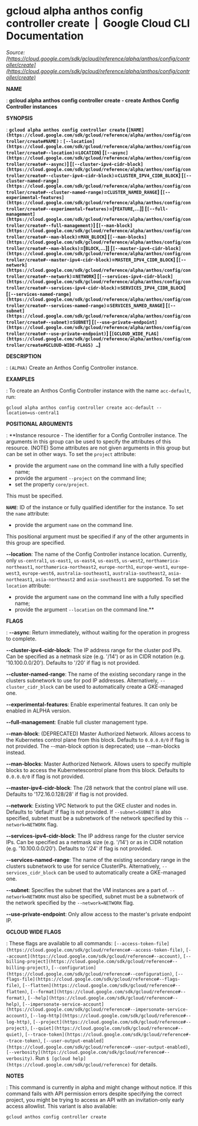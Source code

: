# gcloud alpha anthos config controller create  |  Google Cloud CLI Documentation

*Source: [https://cloud.google.com/sdk/gcloud/reference/alpha/anthos/config/controller/create](https://cloud.google.com/sdk/gcloud/reference/alpha/anthos/config/controller/create)*

**NAME**

: **gcloud alpha anthos config controller create - create Anthos Config Controller instances**

**SYNOPSIS**

: **`gcloud alpha anthos config controller create` (`[NAME](https://cloud.google.com/sdk/gcloud/reference/alpha/anthos/config/controller/create#NAME)` : `[--location](https://cloud.google.com/sdk/gcloud/reference/alpha/anthos/config/controller/create#--location)`=`LOCATION`) [`[--async](https://cloud.google.com/sdk/gcloud/reference/alpha/anthos/config/controller/create#--async)`] [`[--cluster-ipv4-cidr-block](https://cloud.google.com/sdk/gcloud/reference/alpha/anthos/config/controller/create#--cluster-ipv4-cidr-block)`=`CLUSTER_IPV4_CIDR_BLOCK`] [`[--cluster-named-range](https://cloud.google.com/sdk/gcloud/reference/alpha/anthos/config/controller/create#--cluster-named-range)`=`CLUSTER_NAMED_RANGE`] [`[--experimental-features](https://cloud.google.com/sdk/gcloud/reference/alpha/anthos/config/controller/create#--experimental-features)`=[`FEATURE`,…]] [`[--full-management](https://cloud.google.com/sdk/gcloud/reference/alpha/anthos/config/controller/create#--full-management)`] [`[--man-block](https://cloud.google.com/sdk/gcloud/reference/alpha/anthos/config/controller/create#--man-block)`=`MAN_BLOCK`] [`[--man-blocks](https://cloud.google.com/sdk/gcloud/reference/alpha/anthos/config/controller/create#--man-blocks)`=[`BLOCK`,…]] [`[--master-ipv4-cidr-block](https://cloud.google.com/sdk/gcloud/reference/alpha/anthos/config/controller/create#--master-ipv4-cidr-block)`=`MASTER_IPV4_CIDR_BLOCK`] [`[--network](https://cloud.google.com/sdk/gcloud/reference/alpha/anthos/config/controller/create#--network)`=`NETWORK`] [`[--services-ipv4-cidr-block](https://cloud.google.com/sdk/gcloud/reference/alpha/anthos/config/controller/create#--services-ipv4-cidr-block)`=`SERVICES_IPV4_CIDR_BLOCK`] [`[--services-named-range](https://cloud.google.com/sdk/gcloud/reference/alpha/anthos/config/controller/create#--services-named-range)`=`SERVICES_NAMED_RANGE`] [`[--subnet](https://cloud.google.com/sdk/gcloud/reference/alpha/anthos/config/controller/create#--subnet)`=`SUBNET`] [`[--use-private-endpoint](https://cloud.google.com/sdk/gcloud/reference/alpha/anthos/config/controller/create#--use-private-endpoint)`] [`[GCLOUD_WIDE_FLAG](https://cloud.google.com/sdk/gcloud/reference/alpha/anthos/config/controller/create#GCLOUD-WIDE-FLAGS) …`]**

**DESCRIPTION**

: `(ALPHA)` Create an Anthos Config Controller instance.

**EXAMPLES**

: To create an Anthos Config Controller instance with the name
``acc-default``, run:

```
gcloud alpha anthos config controller create acc-default --location=us-central1
```

**POSITIONAL ARGUMENTS**

: **Instance resource - The identifier for a Config Controller instance. The
arguments in this group can be used to specify the attributes of this resource.
(NOTE) Some attributes are not given arguments in this group but can be set in
other ways.
To set the `project` attribute:

- provide the argument `name` on the command line with a fully
specified name;
- provide the argument `--project` on the command line;
- set the property `core/project`.

This must be specified.

**`NAME`**:
ID of the instance or fully qualified identifier for the instance.
To set the `name` attribute:

- provide the argument `name` on the command line.

This positional argument must be specified if any of the other arguments in this
group are specified.

**--location**:
The name of the Config Controller instance location. Currently, only
``us-central1``,
``us-east1``,
``us-east4``,
``us-east5``,
``us-west2``,
``northamerica-northeast1``,
``northamerica-northeast2``,
``europe-north1``,
``europe-west1``,
``europe-west3``,
``europe-west6``,
``australia-southeast1``,
``australia-southeast2``,
``asia-northeast1``,
``asia-northeast2`` and
``asia-southeast1`` are supported.
To set the `location` attribute:

- provide the argument `name` on the command line with a fully
specified name;
- provide the argument `--location` on the command line.**

**FLAGS**

: **--async**:
Return immediately, without waiting for the operation in progress to complete.

**--cluster-ipv4-cidr-block**:
The IP address range for the cluster pod IPs. Can be specified as a netmask size
(e.g. '/14') or as in CIDR notation (e.g. '10.100.0.0/20'). Defaults to '/20' if
flag is not provided.

**--cluster-named-range**:
The name of the existing secondary range in the clusters subnetwork to use for
pod IP addresses. Alternatively, `--cluster_cidr_block` can be used
to automatically create a GKE-managed one.

**--experimental-features**:
Enable experimental features. It can only be enabled in ALPHA version.

**--full-management**:
Enable full cluster management type.

**--man-block**:
(DEPRECATED) Master Authorized Network. Allows access to the Kubernetes control
plane from this block. Defaults to `0.0.0.0/0` if flag is not
provided.
The --man-block option is deprecated; use --man-blocks instead.

**--man-blocks**:
Master Authorized Network. Allows users to specify multiple blocks to access the
Kubernetescontrol plane from this block. Defaults to `0.0.0.0/0` if
flag is not provided.

**--master-ipv4-cidr-block**:
The /28 network that the control plane will use. Defaults to '172.16.0.128/28'
if flag is not provided.

**--network**:
Existing VPC Network to put the GKE cluster and nodes in. Defaults to 'default'
if flag is not provided. If `--subnet=SUBNET` is also specified,
subnet must be a subnetwork of the network specified by this
`--network=NETWORK` flag.

**--services-ipv4-cidr-block**:
The IP address range for the cluster service IPs. Can be specified as a netmask
size (e.g. '/14') or as in CIDR notation (e.g. '10.100.0.0/20'). Defaults to
'/24' if flag is not provided.

**--services-named-range**:
The name of the existing secondary range in the clusters subnetwork to use for
service ClusterIPs. Alternatively, `--services_cidr_block` can be
used to automatically create a GKE-managed one.

**--subnet**:
Specifies the subnet that the VM instances are a part of.
`--network=NETWORK` must also be specified, subnet must be a
subnetwork of the network specified by the `--network=NETWORK` flag.

**--use-private-endpoint**:
Only allow access to the master's private endpoint IP.

**GCLOUD WIDE FLAGS**

: These flags are available to all commands: `[--access-token-file](https://cloud.google.com/sdk/gcloud/reference#--access-token-file)`,
`[--account](https://cloud.google.com/sdk/gcloud/reference#--account)`, `[--billing-project](https://cloud.google.com/sdk/gcloud/reference#--billing-project)`,
`[--configuration](https://cloud.google.com/sdk/gcloud/reference#--configuration)`,
`[--flags-file](https://cloud.google.com/sdk/gcloud/reference#--flags-file)`,
`[--flatten](https://cloud.google.com/sdk/gcloud/reference#--flatten)`, `[--format](https://cloud.google.com/sdk/gcloud/reference#--format)`, `[--help](https://cloud.google.com/sdk/gcloud/reference#--help)`, `[--impersonate-service-account](https://cloud.google.com/sdk/gcloud/reference#--impersonate-service-account)`,
`[--log-http](https://cloud.google.com/sdk/gcloud/reference#--log-http)`,
`[--project](https://cloud.google.com/sdk/gcloud/reference#--project)`, `[--quiet](https://cloud.google.com/sdk/gcloud/reference#--quiet)`, `[--trace-token](https://cloud.google.com/sdk/gcloud/reference#--trace-token)`, `[--user-output-enabled](https://cloud.google.com/sdk/gcloud/reference#--user-output-enabled)`,
`[--verbosity](https://cloud.google.com/sdk/gcloud/reference#--verbosity)`.
Run `$ [gcloud help](https://cloud.google.com/sdk/gcloud/reference)` for details.

**NOTES**

: This command is currently in alpha and might change without notice. If this
command fails with API permission errors despite specifying the correct project,
you might be trying to access an API with an invitation-only early access
allowlist. This variant is also available:

```
gcloud anthos config controller create
```